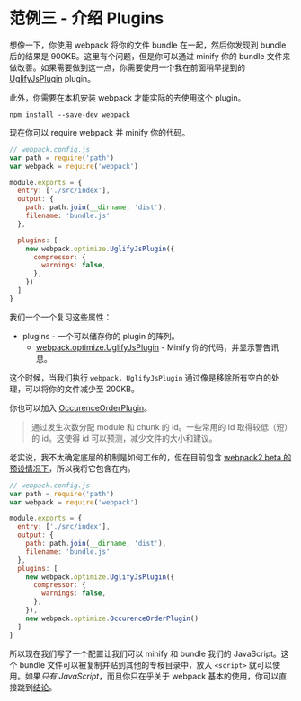 # 范例三 - 介绍 Plugins

想像一下，你使用 webpack 将你的文件 bundle 在一起，然后你发现到 bundle 后的结果是 900KB。这里有个问题，但是你可以通过 minify 你的 bundle 文件来做改善。如果需要做到这一点，你需要使用一个我在前面稍早提到的 [UglifyJsPlugin](https://webpack.github.io/docs/list-of-plugins.html#uglifyjsplugin) plugin。

此外，你需要在本机安装 webpack 才能实际的去使用这个 plugin。

    npm install --save-dev webpack

现在你可以 require webpack 并 minify 你的代码。

```javascript
// webpack.config.js
var path = require('path')
var webpack = require('webpack')

module.exports = {
  entry: ['./src/index'],
  output: {
    path: path.join(__dirname, 'dist'),
    filename: 'bundle.js'
  },

  plugins: [
    new webpack.optimize.UglifyJsPlugin({
      compressor: {
        warnings: false,
      },
    })
  ]
}
```
我们一个一个复习这些属性：

* plugins - 一个可以储存你的 plugin 的阵列。
  * [webpack.optimize.UglifyJsPlugin](https://webpack.github.io/docs/list-of-plugins.html#uglifyjsplugin) - Minify 你的代码，并显示警告讯息。

这个时候，当我们执行 `webpack`，`UglifyJsPlugin` 通过像是移除所有空白的处理，可以将你的文件减少至 200KB。

你也可以加入 [OccurenceOrderPlugin](https://webpack.github.io/docs/list-of-plugins.html#occurrenceorderplugin)。

> 通过发生次数分配 module 和 chunk 的 id。一些常用的 Id 取得较低（短）的 id。这使得 id 可以预测，减少文件的大小和建议。

老实说，我不太确定底层的机制是如何工作的，但在目前包含 [webpack2 beta 的预设情况下](https://gist.github.com/sokra/27b24881210b56bbaff7)，所以我将它包含在内。

```javascript
// webpack.config.js
var path = require('path')
var webpack = require('webpack')

module.exports = {
  entry: ['./src/index'],
  output: {
    path: path.join(__dirname, 'dist'),
    filename: 'bundle.js'
  },
  plugins: [
    new webpack.optimize.UglifyJsPlugin({
      compressor: {
        warnings: false,
      },
    }),
    new webpack.optimize.OccurenceOrderPlugin()
  ]
}
```

所以现在我们写了一个配置让我们可以 minify 和 bundle 我们的 JavaScript。这个 bundle 文件可以被复制并贴到其他的专桉目录中，放入 `<script>` 就可以使用。如果*只有 JavaScript*，而且你只在乎关于 webpack 基本的使用，你可以直接跳到[结论](#conclusion)。
